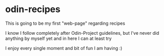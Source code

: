 # odin-recipes
This is going to be my first "web-page" regarding recipes

I know I follow completely after Odin-Project guidelines, but I've never did anything by myself yet and in here I can at least try

I enjoy every single moment and bit of fun I am having :)

